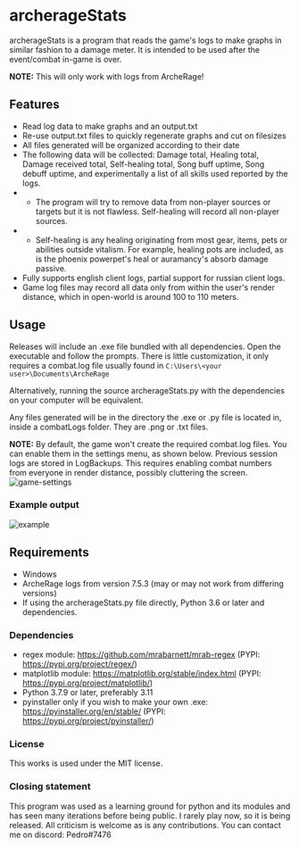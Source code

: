 # archerageStats

archerageStats is a program that reads the game's logs to make graphs in similar fashion to a damage meter. It is intended to be used after the event/combat in-game is over.

**NOTE:** This will only work with logs from ArcheRage!

## Features

- Read log data to make graphs and an output.txt
- Re-use output.txt files to quickly regenerate graphs and cut on filesizes
- All files generated will be organized according to their date
- The following data will be collected: Damage total, Healing total, Damage received total, Self-healing total, Song buff uptime, Song debuff uptime, and experimentally a list of all skills used reported by the logs.
- - The program will try to remove data from non-player sources or targets but it is not flawless. Self-healing will record all non-player sources.
- - Self-healing is any healing originating from most gear, items, pets or abilities outside vitalism. For example, healing pots are included, as is the phoenix powerpet's heal or auramancy's absorb damage passive.
- Fully supports english client logs, partial support for russian client logs.
- Game log files may record all data only from within the user's render distance, which in open-world is around 100 to 110 meters.

## Usage

Releases will include an .exe file bundled with all dependencies. Open the executable and follow the prompts. There is little customization, it only requires a combat.log file usually found in `C:\Users\<your user>\Documents\ArcheRage`

Alternatively, running the source archerageStats.py with the dependencies on your computer will be equivalent.

Any files generated will be in the directory the .exe or .py file is located in, inside a combatLogs folder. They are .png or .txt files.

**NOTE:** By default, the game won't create the required combat.log files. You can enable them in the settings menu, as shown below.
Previous session logs are stored in LogBackups. This requires enabling combat numbers from everyone in render distance, possibly cluttering the screen.
![game-settings](https://github.com/Frailcoder/archerageStats/assets/134928956/89479421-61e1-4cb2-add5-b461ee6a136d)

### Example output

![example](https://github.com/Frailcoder/archerageStats/assets/134928956/07d8438a-ac5a-4b85-9804-6a39c59c0cc3)

## Requirements

- Windows
- ArcheRage logs from version 7.5.3 (may or may not work from differing versions)
- If using the archerageStats.py file directly, Python 3.6 or later and dependencies.

### Dependencies

- regex module: https://github.com/mrabarnett/mrab-regex (PYPI: https://pypi.org/project/regex/)
- matplotlib module: https://matplotlib.org/stable/index.html (PYPI: https://pypi.org/project/matplotlib/)
- Python 3.7.9 or later, preferably 3.11
- pyinstaller only if you wish to make your own .exe: https://pyinstaller.org/en/stable/ (PYPI: https://pypi.org/project/pyinstaller/)

### License

This works is used under the MIT license.

### Closing statement

This program was used as a learning ground for python and its modules and has seen many iterations before being public. I rarely play now, so it is being released.
All criticism is welcome as is any contributions. You can contact me on discord: Pedro#7476
